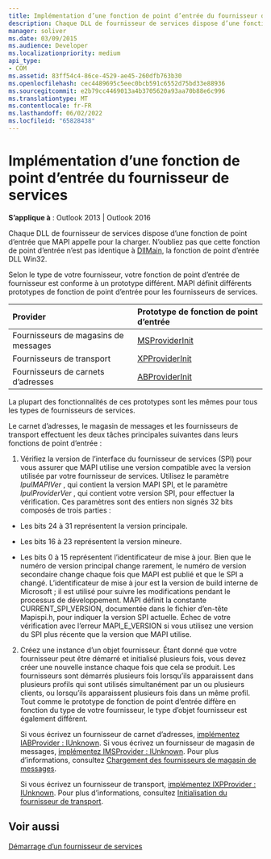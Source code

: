 ```yaml
---
title: Implémentation d’une fonction de point d’entrée du fournisseur de services
description: Chaque DLL de fournisseur de services dispose d’une fonction de point d’entrée que MAPI appelle pour la charger. Il est conforme à un certain prototype en fonction du type de votre fournisseur.
manager: soliver
ms.date: 03/09/2015
ms.audience: Developer
ms.localizationpriority: medium
api_type:
- COM
ms.assetid: 83ff54c4-86ce-4529-ae45-260dfb763b30
ms.openlocfilehash: cec4489695c5eec0bcb591c6552d75bd33e88936
ms.sourcegitcommit: e2b79cc4469013a4b3705620a93aa70b88e6c996
ms.translationtype: MT
ms.contentlocale: fr-FR
ms.lasthandoff: 06/02/2022
ms.locfileid: "65828438"
---
```

# <a name="implementing-a-service-provider-entry-point-function"></a>Implémentation d’une fonction de point d’entrée du fournisseur de services

  
  
**S’applique à** : Outlook 2013 | Outlook 2016 
  
Chaque DLL de fournisseur de services dispose d’une fonction de point d’entrée que MAPI appelle pour la charger. N’oubliez pas que cette fonction de point d’entrée n’est pas identique à [DllMain](https://msdn.microsoft.com/library/ms682583.aspx), la fonction de point d’entrée DLL Win32.
  
Selon le type de votre fournisseur, votre fonction de point d’entrée de fournisseur est conforme à un prototype différent. MAPI définit différents prototypes de fonction de point d’entrée pour les fournisseurs de services.
  
|**Provider**|**Prototype de fonction de point d’entrée**|
|:-----|:-----|
|Fournisseurs de magasins de messages  <br/> |[MSProviderInit](msproviderinit.md) <br/> |
|Fournisseurs de transport  <br/> |[XPProviderInit](xpproviderinit.md) <br/> |
|Fournisseurs de carnets d’adresses  <br/> |[ABProviderInit](abproviderinit.md) <br/> |
   
La plupart des fonctionnalités de ces prototypes sont les mêmes pour tous les types de fournisseurs de services. 
  
Le carnet d’adresses, le magasin de messages et les fournisseurs de transport effectuent les deux tâches principales suivantes dans leurs fonctions de point d’entrée :
  
1. Vérifiez la version de l’interface du fournisseur de services (SPI) pour vous assurer que MAPI utilise une version compatible avec la version utilisée par votre fournisseur de services. Utilisez le paramètre  _lpulMAPIVer_ , qui contient la version MAPI SPI, et le paramètre  _lpulProviderVer_ , qui contient votre version SPI, pour effectuer la vérification. Ces paramètres sont des entiers non signés 32 bits composés de trois parties : 
    
  - Les bits 24 à 31 représentent la version principale.
    
  - Les bits 16 à 23 représentent la version mineure.
    
  - Les bits 0 à 15 représentent l’identificateur de mise à jour. Bien que le numéro de version principal change rarement, le numéro de version secondaire change chaque fois que MAPI est publié et que le SPI a changé. L’identificateur de mise à jour est la version de build interne de Microsoft ; il est utilisé pour suivre les modifications pendant le processus de développement. MAPI définit la constante CURRENT_SPI_VERSION, documentée dans le fichier d’en-tête Mapispi.h, pour indiquer la version SPI actuelle. Échec de votre vérification avec l’erreur MAPI_E_VERSION si vous utilisez une version du SPI plus récente que la version que MAPI utilise.
    
2. Créez une instance d’un objet fournisseur. Étant donné que votre fournisseur peut être démarré et initialisé plusieurs fois, vous devez créer une nouvelle instance chaque fois que cela se produit. Les fournisseurs sont démarrés plusieurs fois lorsqu’ils apparaissent dans plusieurs profils qui sont utilisés simultanément par un ou plusieurs clients, ou lorsqu’ils apparaissent plusieurs fois dans un même profil. Tout comme le prototype de fonction de point d’entrée diffère en fonction du type de votre fournisseur, le type d’objet fournisseur est également différent. 
    
    Si vous écrivez un fournisseur de carnet d’adresses, [implémentez IABProvider : IUnknown](iabprovideriunknown.md). Si vous écrivez un fournisseur de magasin de messages, [implémentez IMSProvider : IUnknown](imsprovideriunknown.md). Pour plus d’informations, consultez [Chargement des fournisseurs de magasin de messages](loading-message-store-providers.md).
    
    Si vous écrivez un fournisseur de transport, [implémentez IXPProvider : IUnknown](ixpprovideriunknown.md). Pour plus d’informations, consultez [Initialisation du fournisseur de transport](initializing-the-transport-provider.md).
    
## <a name="see-also"></a>Voir aussi



[Démarrage d’un fournisseur de services](starting-a-service-provider.md)

